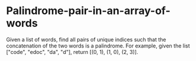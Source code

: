 # Palindrome-pair-in-an-array-of-words
Given a list of words, find all pairs of unique indices such that the concatenation of the two words is a palindrome.  For example, given the list ["code", "edoc", "da", "d"], return [(0, 1), (1, 0), (2, 3)].

